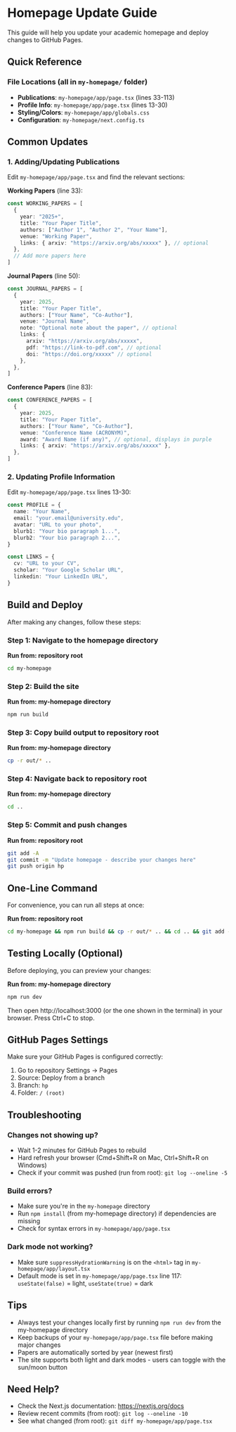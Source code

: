 # Homepage Update Guide

This guide will help you update your academic homepage and deploy changes to GitHub Pages.

## Quick Reference

### File Locations (all in `my-homepage/` folder)
- **Publications**: `my-homepage/app/page.tsx` (lines 33-113)
- **Profile Info**: `my-homepage/app/page.tsx` (lines 13-30)
- **Styling/Colors**: `my-homepage/app/globals.css`
- **Configuration**: `my-homepage/next.config.ts`

## Common Updates

### 1. Adding/Updating Publications

Edit `my-homepage/app/page.tsx` and find the relevant sections:

**Working Papers** (line 33):
```typescript
const WORKING_PAPERS = [
  {
    year: "2025+",
    title: "Your Paper Title",
    authors: ["Author 1", "Author 2", "Your Name"],
    venue: "Working Paper",
    links: { arxiv: "https://arxiv.org/abs/xxxxx" }, // optional
  },
  // Add more papers here
]
```

**Journal Papers** (line 50):
```typescript
const JOURNAL_PAPERS = [
  {
    year: 2025,
    title: "Your Paper Title",
    authors: ["Your Name", "Co-Author"],
    venue: "Journal Name",
    note: "Optional note about the paper", // optional
    links: {
      arxiv: "https://arxiv.org/abs/xxxxx",
      pdf: "https://link-to-pdf.com", // optional
      doi: "https://doi.org/xxxxx" // optional
    },
  },
]
```

**Conference Papers** (line 83):
```typescript
const CONFERENCE_PAPERS = [
  {
    year: 2025,
    title: "Your Paper Title",
    authors: ["Your Name", "Co-Author"],
    venue: "Conference Name (ACRONYM)",
    award: "Award Name (if any)", // optional, displays in purple
    links: { arxiv: "https://arxiv.org/abs/xxxxx" },
  },
]
```

### 2. Updating Profile Information

Edit `my-homepage/app/page.tsx` lines 13-30:

```typescript
const PROFILE = {
  name: "Your Name",
  email: "your.email@university.edu",
  avatar: "URL to your photo",
  blurb1: "Your bio paragraph 1...",
  blurb2: "Your bio paragraph 2...",
}

const LINKS = {
  cv: "URL to your CV",
  scholar: "Your Google Scholar URL",
  linkedin: "Your LinkedIn URL",
}
```

## Build and Deploy

After making any changes, follow these steps:

### Step 1: Navigate to the homepage directory
**Run from: repository root**
```bash
cd my-homepage
```

### Step 2: Build the site
**Run from: my-homepage directory**
```bash
npm run build
```

### Step 3: Copy build output to repository root
**Run from: my-homepage directory**
```bash
cp -r out/* ..
```

### Step 4: Navigate back to repository root
**Run from: my-homepage directory**
```bash
cd ..
```

### Step 5: Commit and push changes
**Run from: repository root**
```bash
git add -A
git commit -m "Update homepage - describe your changes here"
git push origin hp
```

## One-Line Command

For convenience, you can run all steps at once:

**Run from: repository root**
```bash
cd my-homepage && npm run build && cp -r out/* .. && cd .. && git add -A && git commit -m "Update homepage" && git push origin hp
```

## Testing Locally (Optional)

Before deploying, you can preview your changes:

**Run from: my-homepage directory**
```bash
npm run dev
```

Then open http://localhost:3000 (or the one shown in the terminal) in your browser. Press Ctrl+C to stop.

## GitHub Pages Settings

Make sure your GitHub Pages is configured correctly:
1. Go to repository Settings → Pages
2. Source: Deploy from a branch
3. Branch: `hp`
4. Folder: `/ (root)`

## Troubleshooting

### Changes not showing up?
- Wait 1-2 minutes for GitHub Pages to rebuild
- Hard refresh your browser (Cmd+Shift+R on Mac, Ctrl+Shift+R on Windows)
- Check if your commit was pushed (run from root): `git log --oneline -5`

### Build errors?
- Make sure you're in the `my-homepage` directory
- Run `npm install` (from my-homepage directory) if dependencies are missing
- Check for syntax errors in `my-homepage/app/page.tsx`

### Dark mode not working?
- Make sure `suppressHydrationWarning` is on the `<html>` tag in `my-homepage/app/layout.tsx`
- Default mode is set in `my-homepage/app/page.tsx` line 117: `useState(false)` = light, `useState(true)` = dark

## Tips

- Always test your changes locally first by running `npm run dev` from the my-homepage directory
- Keep backups of your `my-homepage/app/page.tsx` file before making major changes
- Papers are automatically sorted by year (newest first)
- The site supports both light and dark modes - users can toggle with the sun/moon button

## Need Help?

- Check the Next.js documentation: https://nextjs.org/docs
- Review recent commits (from root): `git log --oneline -10`
- See what changed (from root): `git diff my-homepage/app/page.tsx`

